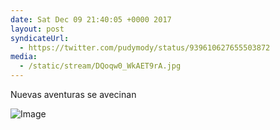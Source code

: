 ```yaml
---
date: Sat Dec 09 21:40:05 +0000 2017
layout: post
syndicateUrl:
  - https://twitter.com/pudymody/status/939610627655503872
media:
  - /static/stream/DQoqw0_WkAET9rA.jpg
---
```

Nuevas aventuras se avecinan 

![Image](/static/stream/DQoqw0_WkAET9rA.jpg)